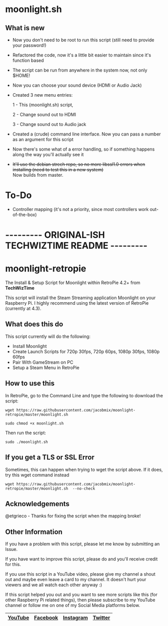 # moonlight.sh

## What is new

- Now you don't need to be root to run this script (still need to provide your password!)
- Refactored the code, now it's a little bit easier to maintain since it's function based
- The script can be run from anywhere in the system now, not only $HOME!
- Now you can choose your sound device (HDMI or Audio Jack) 
- Created 3 new menu entries: 

    1 - This (moonlight.sh) script, 
    
    2 - Change sound out to HDMI
    
    3 - Change sound out to Audio jack
    
- Created a (crude) command line interface. Now you can pass a number as an argument for this script
- Now there's some what of a error handling, so if something happens along the way you'll actually see it
- ~~It'll use the debian strech repo, so no more libssl1.0 errors when installing (need to test this in a new system)~~  
Now builds from master.

# To-Do
- Controller mapping (it's not a priority, since most controllers work out-of-the-box)


# --------- ORIGINAL-ISH TECHWIZTIME README ---------

# moonlight-retropie
The Install &amp; Setup Script for Moonlight within RetroPie 4.2+ from **TechWizTime**

This script will install the Steam Streaming application Moonlight on your Raspberry Pi. I highly recommend using the latest version of RetroPie (currently at 4.3).

## What does this do
This script currently will do the following:
- Install Moonlight
- Create Launch Scripts for 720p 30fps, 720p 60ps, 1080p 30fps, 1080p 60fps
- Pair With GameStream on PC
- Setup a Steam Menu in RetroPie

## How to use this
In RetroPie, go to the Command Line and type the following to download the script:
```
wget https://raw.githubusercontent.com/jacobmix/moonlight-retropie/master/moonlight.sh
```
```
sudo chmod +x moonlight.sh
```
Then run the script:
```
sudo ./moonlight.sh
```

## If you get a TLS or SSL Error
Sometimes, this can happen when trying to wget the script above. If it does, try this wget command instead
```
wget https://raw.githubusercontent.com/jacobmix/moonlight-retropie/master/moonlight.sh  --no-check
```

## Acknowledgements
@etgrieco - Thanks for fixing the script when the mapping broke!


## Other Information
If you have a problem with this script, please let me know by submitting an Issue.

If you have want to improve this script, please do and you'll receive credit for this.

If you use this script in a YouTube video, please give my channel a shout out and maybe even leave a card to my channel. It doesn't hurt your viewers and we all watch each other anyway :)

If this script helped you out and you want to see more scripts like this (for other Raspberry Pi related things), then please subscribe to my YouTube channel or follow me on one of my Social Media platforms below.

| [YouTube](https://www.youtube.com/TechWizTime) | [Facebook](https://www.facebook.com/TechWizTime) | [Instagram](https://www.instagram.com/TechWizTime) | [Twitter](https://www.twitter.com/TechWizTime) |
| --- | --- | --- | --- |
